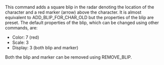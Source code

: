 This command adds a square blip in the radar denoting the location of the character and a red marker (arrow) above the character. It is almost equivalent to ADD_BLIP_FOR_CHAR_OLD but the properties of the blip are preset. The default properties of the blip, which can be changed using other commands, are:

- Color: 7 (red)
- Scale: 3
- Display: 3 (both blip and marker)

Both the blip and marker can be removed using REMOVE_BLIP.
